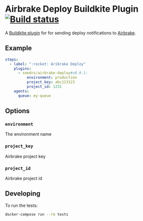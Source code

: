 # Airbrake Deploy Buildkite Plugin [![Build status](https://badge.buildkite.com/ee6b340d59c88537178d0d9489d038aba1a7a2a4e98af1d937.svg)](https://buildkite.com/seedrs/airbrake-deploy-notification-buildkite-plugin)

A [Buildkite plugin](https://buildkite.com/docs/agent/v3/plugins) for for sending deploy notifications to [Airbrake](https://airbrake.io/).

## Example

```yml
steps:
  - label: ":rocket: Aribrake Deploy"
    plugins:
      - seedrs/airbrake-deploy#v0.0.1:
          environment: production
          project_key: abc123123
          project_id: 1231
    agents:
      queue: my-queue
```

## Options

### `environment`

The environment name

### `project_key`

Airbrake project key

### `project_id`

Airbrake project id

## Developing

To run the tests:

```bash
docker-compose run --rm tests
```
